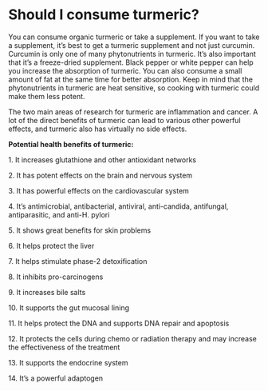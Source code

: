 # Should I consume turmeric?

You can consume organic turmeric or take a supplement. If you want to take a supplement, it’s best to get a turmeric supplement and not just curcumin. Curcumin is only one of many phytonutrients in turmeric. It’s also important that it’s a freeze-dried supplement. Black pepper or white pepper can help you increase the absorption of turmeric. You can also consume a small amount of fat at the same time for better absorption. Keep in mind that the phytonutrients in turmeric are heat sensitive, so cooking with turmeric could make them less potent.

The two main areas of research for turmeric are inflammation and cancer. A lot of the direct benefits of turmeric can lead to various other powerful effects, and turmeric also has virtually no side effects.

**Potential health benefits of turmeric:**

1\. It increases glutathione and other antioxidant networks

2\. It has potent effects on the brain and nervous system

3\. It has powerful effects on the cardiovascular system

4\. It’s antimicrobial, antibacterial, antiviral, anti-candida, antifungal, antiparasitic, and anti-H. pylori

5\. It shows great benefits for skin problems

6\. It helps protect the liver

7\. It helps stimulate phase-2 detoxification

8\. It inhibits pro-carcinogens

9\. It increases bile salts

10\. It supports the gut mucosal lining

11\. It helps protect the DNA and supports DNA repair and apoptosis

12\. It protects the cells during chemo or radiation therapy and may increase the effectiveness of the treatment

13\. It supports the endocrine system

14\. It’s a powerful adaptogen